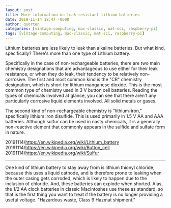 ```yaml
---
layout: post
title: More information on leak-resistant lithium batteries
date: 2019-11-14 18:47 -0600
author: quorten
categories: [vintage-computing, mac-classic, mat-sci, raspberry-pi]
tags: [vintage-computing, mac-classic, mat-sci, raspberry-pi]
---
```


Lithium batteries are less likely to leak than alkaline batteries.
But what kind, specifically?  There's more than one type of Lithium
battery.

Specifically in the case of non-rechargeable batteries, there are two
main chemistry designations that are advantageous to use either for
their leak resistance, or when they do leak, their tendency to be
relatively non-corrosive.  The first and most common kind is the "CR"
chemistry designation, which is short for lithium manganese dioxide.
This is the most common type of chemistry used in 3 V button cell
batteries.  Reading the types of chemicals involved at glance, you can
see that there aren't any particularly corrosive liquid elements
involved.  All solid metals or gases.

The second kind of non-rechargeable chemistry is "lithium-iron,"
specifically lithium iron disulfide.  This is used primarily in 1.5 V
AA and AAA batteries.  Although sulfur can be used in nasty chemicals,
it is a generally non-reactive element that commonly appears in the
sulfide and sulfate form in nature.

20191114/https://en.wikipedia.org/wiki/Lithium_battery  
20191114/https://en.wikipedia.org/wiki/Button_cell  
20191114/https://en.wikipedia.org/wiki/Sulfur

----------

One kind of lithium battery to stay away from is lithium thionyl
chloride, because this uses a liquid cathode, and is therefore prone
to leaking when the outer casing gets corroded, which is likely to
happen due to the inclusion of chloride.  And, these batteries can
explode when shorted.  Alas, the 1/2 AA clock batteries in classic
Macintoshes use these as standard, so that is the first thing you want
to treat if the battery is no longer providing a useful voltage.
"Hazardous waste, Class 9 Hazmat shipment."
